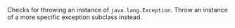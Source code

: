 Checks for throwing an instance of `java.lang.Exception`. Throw an
instance of a more specific exception subclass instead.
